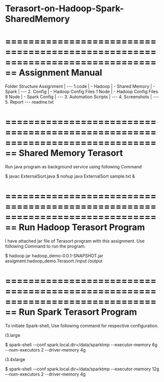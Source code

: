# Terasort-on-Hadoop-Spark-SharedMemory

================================================================================
                              Assignment Manual                              
================================================================================

Folder Structure
Assignment
 | --- 1.code
       | - Hadoop
       | - Shared Memory
       | - Spark
 | --- 2. Config
       | - Hadoop Config Files 1 Node
       | - Hadoop Config Files 8 Node
       | - Spark Config
 | --- 3. Automation Scripts
 | --- 4. Screenshots
 | --- 5. Report
   --- readme.txt

================================================================================
Shared Memory Terasort
================================================================================

Run java program as background service using following Command

$ javac ExternalSort.java
$ nohup java ExternalSort sample.txt &


================================================================================
Run Hadoop Terasort Program
================================================================================

I have attached jar file of Terasort program with this assignment. Use following
Command to run the program.



$ hadoop jar hadoop_demo-0.0.1-SNAPSHOT.jar  assigment.hadoop_demo.Terasort /input /output


================================================================================
Run Spark Terasort Program
================================================================================

To initiate Spark-shell, Use following command for respective configuration.

i3.large

$ spark-shell --conf spark.local.dir=/data/sparktmp --executor-memory 6g --num-executors 2 --driver-memory 4g

i3.4xlarge

$ spark-shell --conf spark.local.dir=/data/sparktmp --executor-memory 12g --num-executors 2 --driver-memory 4g
